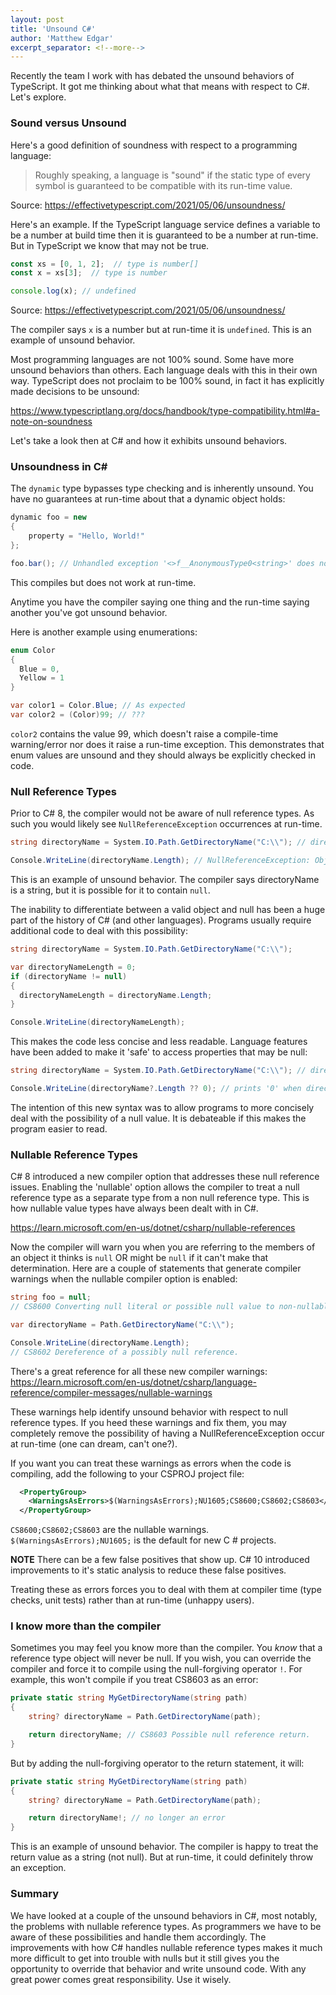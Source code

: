 ```yaml
---
layout: post
title: 'Unsound C#'
author: 'Matthew Edgar'
excerpt_separator: <!--more-->
---
```


Recently the team I work with has debated the unsound behaviors of TypeScript. It got me thinking about what that means with respect to C#. Let's explore.

<!--more-->

### Sound versus Unsound 

Here's a good definition of soundness with respect to a programming language:

> Roughly speaking, a language is "sound" if the static type of every symbol is guaranteed to be compatible with its run-time value.

Source: https://effectivetypescript.com/2021/05/06/unsoundness/

Here's an example. If the TypeScript language service defines a variable to be a number at build time then it is guaranteed to be a number at run-time. But in TypeScript we know that may not be true.

```typescript
const xs = [0, 1, 2];  // type is number[]
const x = xs[3];  // type is number

console.log(x); // undefined
```

Source: https://effectivetypescript.com/2021/05/06/unsoundness/

The compiler says `x` is a number but at run-time it is `undefined`. This is an example of unsound behavior. 

Most programming languages are not 100% sound. Some have more unsound behaviors than others. Each language deals with this in their own way. TypeScript does not proclaim to be 100% sound, in fact it has explicitly made decisions to be unsound:

https://www.typescriptlang.org/docs/handbook/type-compatibility.html#a-note-on-soundness

Let's take a look then at C# and how it exhibits unsound behaviors.

### Unsoundness in C#

The `dynamic` type bypasses type checking and is inherently unsound. You have no guarantees at run-time about that a dynamic object holds:

```csharp
dynamic foo = new
{
    property = "Hello, World!"
};

foo.bar(); // Unhandled exception '<>f__AnonymousType0<string>' does not contain a definition for 'bar'
```

This compiles but does not work at run-time.

Anytime you have the compiler saying one thing and the run-time saying another you've got unsound behavior.

Here is another example using enumerations:

```csharp
enum Color 
{
  Blue = 0,
  Yellow = 1
}

var color1 = Color.Blue; // As expected
var color2 = (Color)99; // ???
```

`color2` contains the value 99, which doesn't raise a compile-time warning/error nor does it raise a run-time exception. This demonstrates that enum values are unsound and they should always be explicitly checked in code.

### Null Reference Types

Prior to C# 8, the compiler would not be aware of null reference types. As such you would likely see `NullReferenceException` occurrences at run-time. 

```csharp
string directoryName = System.IO.Path.GetDirectoryName("C:\\"); // directoryName = null

Console.WriteLine(directoryName.Length); // NullReferenceException: Object reference not set to an instance of an object. 
```

This is an example of unsound behavior. The compiler says directoryName is a string, but it is possible for it to contain `null`.

The inability to differentiate between a valid object and null has been a huge part of the history of C# (and other languages). Programs usually require additional code to deal with this possibility:

```csharp
string directoryName = System.IO.Path.GetDirectoryName("C:\\");

var directoryNameLength = 0;
if (directoryName != null)
{
  directoryNameLength = directoryName.Length;
}

Console.WriteLine(directoryNameLength);
```

This makes the code less concise and less readable. Language features have been added to make it 'safe' to access properties that may be null:

```csharp
string directoryName = System.IO.Path.GetDirectoryName("C:\\"); // directoryName = null

Console.WriteLine(directoryName?.Length ?? 0); // prints '0' when directoryName is null
```

The intention of this new syntax was to allow programs to more concisely deal with the possibility of a null value. It is debateable if this makes the program easier to read.

### Nullable Reference Types

C# 8 introduced a new compiler option that addresses these null reference issues. Enabling the 'nullable' option allows the compiler to treat a null reference type as a separate type from a non null reference type. This is how nullable value types have always been dealt with in C#.

https://learn.microsoft.com/en-us/dotnet/csharp/nullable-references

Now the compiler will warn you when you are referring to the members of an object it thinks is `null` OR might be `null` if it can't make that determination. Here are a couple of statements that generate compiler warnings when the nullable compiler option is enabled:

```csharp
string foo = null;
// CS8600 Converting null literal or possible null value to non-nullable type.

var directoryName = Path.GetDirectoryName("C:\\");

Console.WriteLine(directoryName.Length);
// CS8602 Dereference of a possibly null reference.
```

There's a great reference for all these new compiler warnings:  
https://learn.microsoft.com/en-us/dotnet/csharp/language-reference/compiler-messages/nullable-warnings

These warnings help identify unsound behavior with respect to null reference types. If you heed these warnings and fix them, you may completely remove the possibility of having a NullReferenceException occur at run-time (one can dream, can't one?).

If you want you can treat these warnings as errors when the code is compiling, add the following to your CSPROJ project file:

```xml
  <PropertyGroup>
    <WarningsAsErrors>$(WarningsAsErrors);NU1605;CS8600;CS8602;CS8603</WarningsAsErrors>
  </PropertyGroup>
```

`CS8600;CS8602;CS8603` are the nullable warnings. `$(WarningsAsErrors);NU1605;` is the default for new C # projects. 

**NOTE** There can be a few false positives that show up. C# 10 introduced improvements to it's static analysis to reduce these false positives. 

Treating these as errors forces you to deal with them at compiler time (type checks, unit tests) rather than at run-time (unhappy users).

### I know more than the compiler

Sometimes you may feel you know more than the compiler. You _know_ that a reference type object will never be null. If you wish, you can override the compiler and force it to compile using the null-forgiving operator `!`. For example, this won't compile if you treat CS8603 as an error:

```csharp
private static string MyGetDirectoryName(string path)
{
    string? directoryName = Path.GetDirectoryName(path);

    return directoryName; // CS8603 Possible null reference return.
}
```

But by adding the null-forgiving operator to the return statement, it will:

```csharp
private static string MyGetDirectoryName(string path)
{
    string? directoryName = Path.GetDirectoryName(path);

    return directoryName!; // no longer an error
}
```

This is an example of unsound behavior. The compiler is happy to treat the return value as a string (not null). But at run-time, it could definitely throw an exception.

### Summary

We have looked at a couple of the unsound behaviors in C#, most notably, the problems with nullable reference types. As programmers we have to be aware of these possibilities and handle them accordingly. The improvements with how C# handles nullable reference types makes it much more difficult to get into trouble with nulls but it still gives you the opportunity to override that behavior and write unsound code. With any great power comes great responsibility. Use it wisely.

